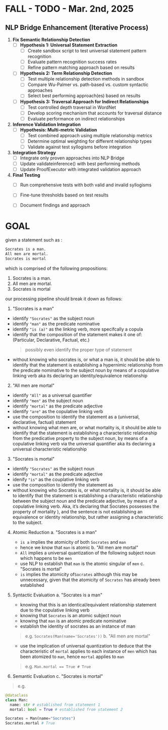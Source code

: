 # FALL - TODO - Mar. 2nd, 2025

## NLP Bridge Enhancement (Iterative Process)

1. **Fix Semantic Relationship Detection**
   - [ ] **Hypothesis 1: Universal Statement Extraction**
     - [ ] Create sandbox script to test universal statement pattern recognition
     - [ ] Evaluate pattern recognition success rates
     - [ ] Refine pattern matching approach based on results

   - [ ] **Hypothesis 2: Term Relationship Detection**
     - [ ] Test multiple relationship detection methods in sandbox
     - [ ] Compare Wu-Palmer vs. path-based vs. custom syntactic approaches
     - [ ] Select best performing approach(es) based on results

   - [ ] **Hypothesis 3: Traversal Approach for Indirect Relationships**
     - [ ] Test controlled depth traversal in WordNet
     - [ ] Develop scoring mechanism that accounts for traversal distance
     - [ ] Evaluate performance on indirect relationships

2. **Inference Validation Integration**
   - [ ] **Hypothesis: Multi-metric Validation**
     - [ ] Test combined approach using multiple relationship metrics
     - [ ] Determine optimal weighting for different relationship types
     - [ ] Validate against test syllogisms before integration

3. **Integration Strategy**
   - [ ] Integrate only proven approaches into NLP Bridge
   - [ ] Update validateinference() with best performing methods
   - [ ] Update ProofExecutor with integrated validation approach

4. **Final Testing**
   - [ ] Run comprehensive tests with both valid and invalid syllogisms
   - [ ] Fine-tune thresholds based on test results
   - [ ] Document findings and approach



# GOAL
given a statement such as :
```txt
Socrates is a man.
All men are mortal.
Socrates is mortal
```

which is comprised of the following propositions:
1. Socrates is a man.
2. All men are mortal.
3. Socrates is mortal

our processing pipeline should break it down as follows:
1. "Socrates is a man"
  - identify `"Socrates"` as the subject noun
  - identify `"man"` as the predicate nominative
  - identify `"is (a)"` as the linking verb, more specifcally a copula
  - identify that the composition of the statement makes it one of:
    (Particular, Declarative, Factual, etc.)
    > possibly even identify the proper type of statement
  - without knowing who socrates is, or what a man is,
    it should be able to identify that the statement is establishing
    a hypernimic relationship from the predicate nominative
    to the subject noun by means of a copulative linking verb
    aka its declaring an identity/equivalence relationship

2. "All men are mortal"
  - identify `"All"` as a universal quantifier
  - identify `"men"` as the subject noun
  - identify `"mortal"` as the predicate adjective
  - identify `"are"` as the copulative linking verb
  - use the composition to identify the statement as
    a (universal, declarative, factual) statement
  - without knowing what men are, or what mortality is,
    it should be able to identify that the statement is establishing a
    characteristic relationship from the predicative property
    to the subject noun, by means of a copulative linking verb
    via the universal quantifier
    aka its declaring a universal characteristic relationship

3. "Socrates is mortal"
  - identify `"Socrates"` as the subject noun
  - identify `"mortal"` as the predicate adjective
  - idenify `"is"` as the couplative linking verb
  - use the composition to identify the statement as
  - without knowing who Socrates is, or what mortality is,
  it should be able to identify that the statement is establishing
  a characteristic relationship between the subject noun
  and the predicate adjective, by means of a copulative linking verb.
  Aka, it’s declaring that Socrates possesses the property of
  mortality ), and the sentence is not establishing an
  equivalence or identity relationship,
  but rather assigning a characteristic to the subject.

4. Atomic Reduction
  a. "Socrates is a man"
   - `is a` implies the atomicity of both `Socrates` and `man`
   - hence we know that `man` is atomic
  b. "All men are mortal"
   - `All` implies a universal quantization of the following subject noun
      which happens to be `men`
   - use NLP to establish that `man` is the atomic singular of `men`
  c. "Socrates is mortal"
   - `is` implies the atomicity of`Socrates`
      although this may be unnecessary, given that
      the atomicity of `Socrates` has already been established

5. Syntactic Evaluation
  a. "Socrates is a man"
   - knowing that this is an identical/equivalent relationship statement
     due to the copulative linking verb
   - knowing that `Socrates` is an atomic subject noun
   - knowing that `man` is an atomic predicate nominative
   - establish the identity of socrates as an instance of man
   > e.g. `Socrates(Man(name='Socrates'))`
  b. "All men are mortal"
   - use the implication of universal quantization to deduce that
     the characteristic of `mortal` applies to each instance of `men`
     which has been atomized to `man`, hence `mortal` applies to `man`
   > e.g. `Man.mortal == True # True`

6. Semantic Evaluation
  c. "Socrates is mortal"
  > e.g.
  ```py
  @dataclass
  class Man:
    name: str # established from statement 1
    mortal: bool = True # established from statement 2

  Socrates = Man(name="Socrates")
  Socrates.mortal # True
  ```

